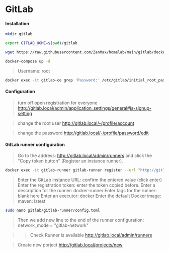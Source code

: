 # GitLab

#### Installation

```bash
mkdir gitlab
```

```bash
export GITLAB_HOME=$(pwd)/gitlab
```

```bash
wget https://raw.githubusercontent.com/ZanMax/homelab/main/gitlab/docker-compose.yml
```

```bash
docker-compose up -d
```

> Username: root

```bash
docker exec -it gitlab-ce grep 'Password:' /etc/gitlab/initial_root_password
```
#### Configuration
>  turn off open registration for everyone
http://gitlab.local/admin/application_settings/general#js-signup-setting

>  change the root user
http://gitlab.local/-/profile/account

>  change the password
http://gitlab.local/-/profile/password/edit

#### GitLab runner configuration


> Go to the address: http://gitlab.local/admin/runners and click the "Copy token button" (Register an instance runner).


```bash
docker exec -it gitlab-runner gitlab-runner register --url "http://gitlab-ce" --clone-url "http://gitlab-ce"
```

>Enter the GitLab instance URL: confirm the entered value (click enter)
Enter the registration token: enter the token copied before.
Enter a description for the runner: docker-runner
Enter tags for the runner: blank here
Enter an executor: docker
Enter the default Docker image: maven: latest


```bash
sudo nano gitlab/gitlab-runner/config.toml
```

> Then we add new line to the end of the runner configuration: network_mode = "gitlab-network"


>>Check Runner is available
http://gitlab.local/admin/runners


>Create new porject
http://gitlab.local/projects/new 
